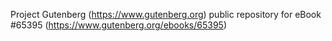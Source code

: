 Project Gutenberg (https://www.gutenberg.org) public repository for
eBook #65395 (https://www.gutenberg.org/ebooks/65395)
